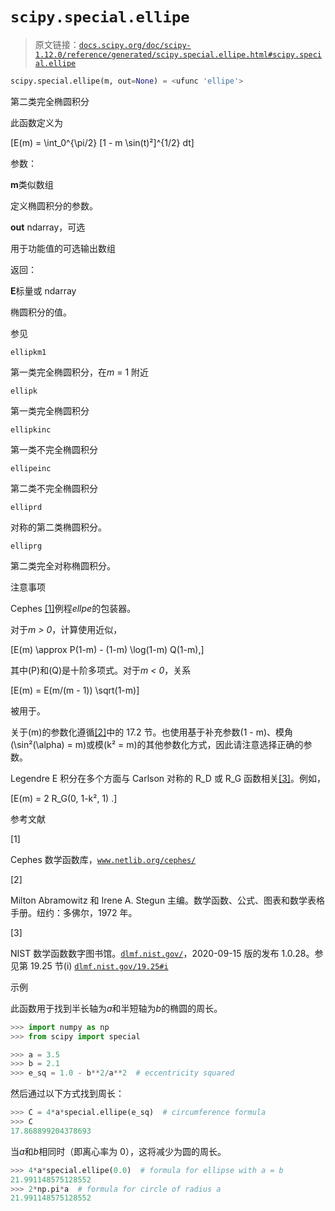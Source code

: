 # `scipy.special.ellipe`

> 原文链接：[`docs.scipy.org/doc/scipy-1.12.0/reference/generated/scipy.special.ellipe.html#scipy.special.ellipe`](https://docs.scipy.org/doc/scipy-1.12.0/reference/generated/scipy.special.ellipe.html#scipy.special.ellipe)

```py
scipy.special.ellipe(m, out=None) = <ufunc 'ellipe'>
```

第二类完全椭圆积分

此函数定义为

\[E(m) = \int_0^{\pi/2} [1 - m \sin(t)²]^{1/2} dt\]

参数：

**m**类似数组

定义椭圆积分的参数。

**out** ndarray，可选

用于功能值的可选输出数组

返回：

**E**标量或 ndarray

椭圆积分的值。

参见

`ellipkm1`

第一类完全椭圆积分，在*m* = 1 附近

`ellipk`

第一类完全椭圆积分

`ellipkinc`

第一类不完全椭圆积分

`ellipeinc`

第二类不完全椭圆积分

`elliprd`

对称的第二类椭圆积分。

`elliprg`

第二类完全对称椭圆积分。

注意事项

Cephes [[1]](#re7684aa6197c-1)例程*ellpe*的包装器。

对于*m > 0*，计算使用近似，

\[E(m) \approx P(1-m) - (1-m) \log(1-m) Q(1-m),\]

其中\(P\)和\(Q\)是十阶多项式。对于*m < 0*，关系

\[E(m) = E(m/(m - 1)) \sqrt(1-m)\]

被用于。

关于\(m\)的参数化遵循[[2]](#re7684aa6197c-2)中的 17.2 节。也使用基于补充参数\(1 - m\)、模角\(\sin²(\alpha) = m\)或模\(k² = m\)的其他参数化方式，因此请注意选择正确的参数。

Legendre E 积分在多个方面与 Carlson 对称的 R_D 或 R_G 函数相关[[3]](#re7684aa6197c-3)。例如，

\[E(m) = 2 R_G(0, 1-k², 1) .\]

参考文献

[1]

Cephes 数学函数库，[`www.netlib.org/cephes/`](http://www.netlib.org/cephes/)

[2]

Milton Abramowitz 和 Irene A. Stegun 主编。数学函数、公式、图表和数学表格手册。纽约：多佛尔，1972 年。

[3]

NIST 数学函数数字图书馆。[`dlmf.nist.gov/`](http://dlmf.nist.gov/)，2020-09-15 版的发布 1.0.28。参见第 19.25 节(i) [`dlmf.nist.gov/19.25#i`](https://dlmf.nist.gov/19.25#i)

示例

此函数用于找到半长轴为*a*和半短轴为*b*的椭圆的周长。

```py
>>> import numpy as np
>>> from scipy import special 
```

```py
>>> a = 3.5
>>> b = 2.1
>>> e_sq = 1.0 - b**2/a**2  # eccentricity squared 
```

然后通过以下方式找到周长：

```py
>>> C = 4*a*special.ellipe(e_sq)  # circumference formula
>>> C
17.868899204378693 
```

当*a*和*b*相同时（即离心率为 0），这将减少为圆的周长。

```py
>>> 4*a*special.ellipe(0.0)  # formula for ellipse with a = b
21.991148575128552
>>> 2*np.pi*a  # formula for circle of radius a
21.991148575128552 
```
